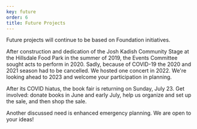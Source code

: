 ```yaml
---
key: future
order: 6
title: Future Projects
---
```

Future projects will continue to be based on Foundation initiatives.

After construction and dedication of the Josh Kadish Community Stage at the Hillsdale Food Park in the summer of 2019, the Events Committee sought acts to perform in 2020. Sadly, because of COVID-19 the 2020 and 2021 season had to be cancelled. We hosted one concert in 2022. We're looking ahead to 2023 and welcome your participation in planning.

After its COVID hiatus, the book fair is returning on Sunday, July 23. Get involved: donate books in June and early July, help us organize and set up the sale, and then shop the sale.

Another discussed need is enhanced emergency planning. We are open to your ideas!